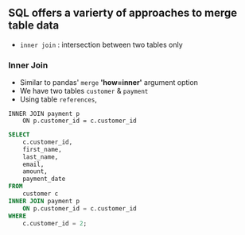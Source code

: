 
## SQL offers a varierty of approaches to merge table data

- <code>inner join</code> : intersection between two tables only

### Inner Join

- Similar to pandas' <code>merge</code> **'how=inner'** argument option
- We have two tables <code>customer</code> & <code>payment</code>
- Using table <code>references</code>, 

```
INNER JOIN payment p 
    ON p.customer_id = c.customer_id
```

```sql
SELECT
	c.customer_id,
	first_name,
	last_name,
	email,
	amount,
	payment_date
FROM
	customer c
INNER JOIN payment p 
    ON p.customer_id = c.customer_id
WHERE
    c.customer_id = 2;
```

